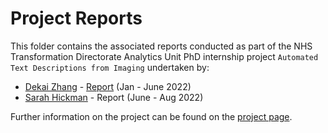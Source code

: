 # Project Reports

This folder contains the associated reports conducted as part of the NHS Transformation Directorate Analytics Unit PhD internship project `Automated Text Descriptions from Imaging` undertaken by:
- [Dekai Zhang](https://github.com/dkaizhang) - [Report](./TxtRayAlign_Report_DZ.pdf) (Jan - June 2022) 
- [Sarah Hickman](https://github.com/SH2040) - Report (June - Aug 2022)

Further information on the project can be found on the [project page](https://nhsx.github.io/nhsx-internship-projects/text-description-imaging/).
